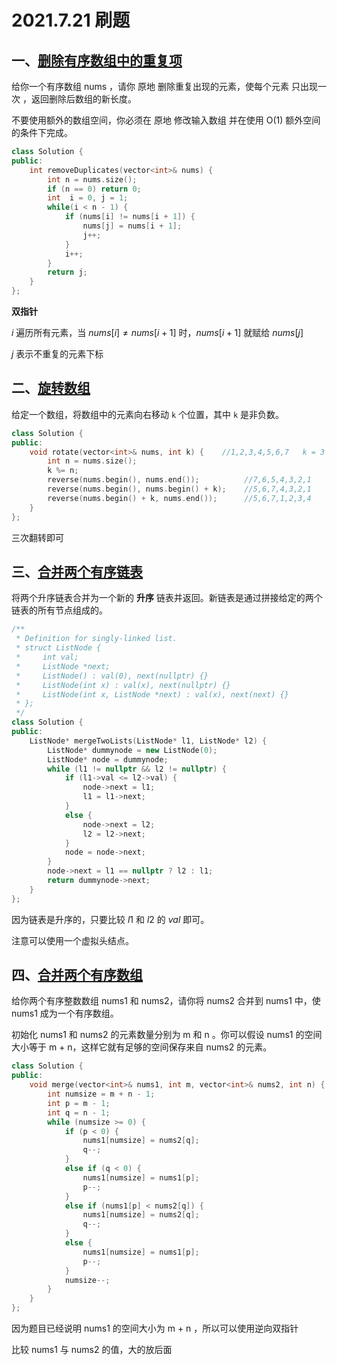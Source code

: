 # 2021.7.21 刷题

## 一、[删除有序数组中的重复项](https://leetcode-cn.com/problems/remove-duplicates-from-sorted-array/)

给你一个有序数组 nums ，请你 原地 删除重复出现的元素，使每个元素 只出现一次 ，返回删除后数组的新长度。

不要使用额外的数组空间，你必须在 原地 修改输入数组 并在使用 O(1) 额外空间的条件下完成。

```cpp
class Solution {
public:
    int removeDuplicates(vector<int>& nums) {
        int n = nums.size();
        if (n == 0) return 0;
        int  i = 0, j = 1;
        while(i < n - 1) {
            if (nums[i] != nums[i + 1]) {
                nums[j] = nums[i + 1];
                j++;
            }
            i++;
        }
        return j;
    }
};
```

**双指针**

$i$ 遍历所有元素，当 $nums[i] ≠ nums[i+1]$ 时，$nums[i+1]$ 就赋给 $nums[j]$

$j$ 表示不重复的元素下标

## 二、[旋转数组](https://leetcode-cn.com/problems/rotate-array/)

给定一个数组，将数组中的元素向右移动 `k` 个位置，其中 `k` 是非负数。

```cpp
class Solution {
public:
    void rotate(vector<int>& nums, int k) {    //1,2,3,4,5,6,7   k = 3
        int n = nums.size();
        k %= n;
        reverse(nums.begin(), nums.end());          //7,6,5,4,3,2,1
        reverse(nums.begin(), nums.begin() + k);    //5,6,7,4,3,2,1
        reverse(nums.begin() + k, nums.end());      //5,6,7,1,2,3,4
    }
};
```

三次翻转即可

## 三、[合并两个有序链表 ](https://leetcode-cn.com/problems/merge-two-sorted-lists/)

将两个升序链表合并为一个新的 **升序** 链表并返回。新链表是通过拼接给定的两个链表的所有节点组成的。 

```cpp
/**
 * Definition for singly-linked list.
 * struct ListNode {
 *     int val;
 *     ListNode *next;
 *     ListNode() : val(0), next(nullptr) {}
 *     ListNode(int x) : val(x), next(nullptr) {}
 *     ListNode(int x, ListNode *next) : val(x), next(next) {}
 * };
 */
class Solution {
public:
    ListNode* mergeTwoLists(ListNode* l1, ListNode* l2) {
        ListNode* dummynode = new ListNode(0);
        ListNode* node = dummynode;
        while (l1 != nullptr && l2 != nullptr) {
            if (l1->val <= l2->val) {
                node->next = l1;
                l1 = l1->next;
            }
            else {
                node->next = l2;
                l2 = l2->next;
            }
            node = node->next;
        }
        node->next = l1 == nullptr ? l2 : l1;
        return dummynode->next;
    }
};
```

因为链表是升序的，只要比较 $l1$ 和 $l2$ 的 $val$ 即可。

注意可以使用一个虚拟头结点。

## 四、[合并两个有序数组 ](https://leetcode-cn.com/problems/merge-sorted-array/)

给你两个有序整数数组 nums1 和 nums2，请你将 nums2 合并到 nums1 中，使 nums1 成为一个有序数组。

初始化 nums1 和 nums2 的元素数量分别为 m 和 n 。你可以假设 nums1 的空间大小等于 m + n，这样它就有足够的空间保存来自 nums2 的元素。

```cpp
class Solution {
public:
    void merge(vector<int>& nums1, int m, vector<int>& nums2, int n) {
        int numsize = m + n - 1;
        int p = m - 1;
        int q = n - 1;
        while (numsize >= 0) {
            if (p < 0) {
                nums1[numsize] = nums2[q];
                q--;
            }
            else if (q < 0) {
                nums1[numsize] = nums1[p];
                p--;
            }
            else if (nums1[p] < nums2[q]) {
                nums1[numsize] = nums2[q];
                q--;
            }
            else {
                nums1[numsize] = nums1[p];
                p--;
            }
            numsize--;
        }
    }
};
```

因为题目已经说明 nums1 的空间大小为 m + n ，所以可以使用逆向双指针

比较 nums1 与 nums2 的值，大的放后面